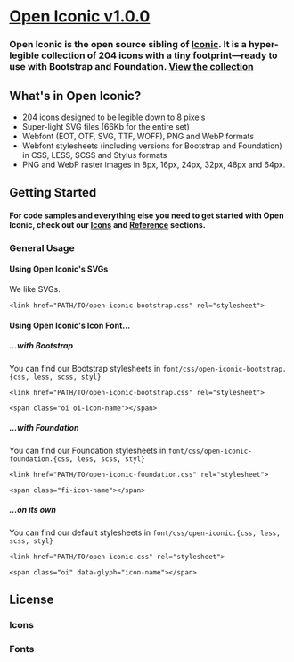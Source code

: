 [Open Iconic v1.0.0](http://useiconic.com/open)
===========

### Open Iconic is the open source sibling of [Iconic](http://useiconic.com). It is a hyper-legible collection of 204 icons with a tiny footprint&mdash;ready to use with Bootstrap and Foundation. [View the collection](http://useiconic.com/open#icons)



## What's in Open Iconic?

* 204 icons designed to be legible down to 8 pixels
* Super-light SVG files (66Kb for the entire set)
* Webfont (EOT, OTF, SVG, TTF, WOFF), PNG and WebP formats
* Webfont stylesheets (including versions for Bootstrap and Foundation) in CSS, LESS, SCSS and Stylus formats
* PNG and WebP raster images in 8px, 16px, 24px, 32px, 48px and 64px.


## Getting Started

#### For code samples and everything else you need to get started with Open Iconic, check out our [Icons](http://useiconic.com/open#icons) and [Reference](http://useiconic.com/open#reference) sections.

### General Usage

#### Using Open Iconic's SVGs

We like SVGs. 

```
<link href="PATH/TO/open-iconic-bootstrap.css" rel="stylesheet">
```

#### Using Open Iconic's Icon Font...




##### …with Bootstrap

You can find our Bootstrap stylesheets in `font/css/open-iconic-bootstrap.{css, less, scss, styl}`


```
<link href="PATH/TO/open-iconic-bootstrap.css" rel="stylesheet">
```


```
<span class="oi oi-icon-name"></span>
```

##### ...with Foundation

You can find our Foundation stylesheets in `font/css/open-iconic-foundation.{css, less, scss, styl}`

```
<link href="PATH/TO/open-iconic-foundation.css" rel="stylesheet">
```


```
<span class="fi-icon-name"></span>
```

##### …on its own

You can find our default stylesheets in `font/css/open-iconic.{css, less, scss, styl}`

```
<link href="PATH/TO/open-iconic.css" rel="stylesheet">
```

```
<span class="oi" data-glyph="icon-name"></span>
```


## License

### Icons

### Fonts
